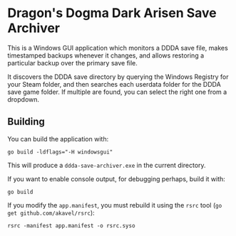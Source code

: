 # Dragon's Dogma Dark Arisen Save Archiver

This is a Windows GUI application which monitors a DDDA save file, makes timestamped backups whenever it changes, and allows restoring a particular backup over the primary save file.

It discovers the DDDA save directory by querying the Windows Registry for your Steam folder, and then searches each userdata folder for the DDDA save game folder. If multiple are found, you can select the right one from a dropdown.

## Building

You can build the application with:

```
go build -ldflags="-H windowsgui"
```

This will produce a `ddda-save-archiver.exe` in the current directory.

If you want to enable console output, for debugging perhaps, build it with:

```
go build
```

If you modify the `app.manifest`, you must rebuild it using the `rsrc` tool (`go get github.com/akavel/rsrc`):

```
rsrc -manifest app.manifest -o rsrc.syso
```
